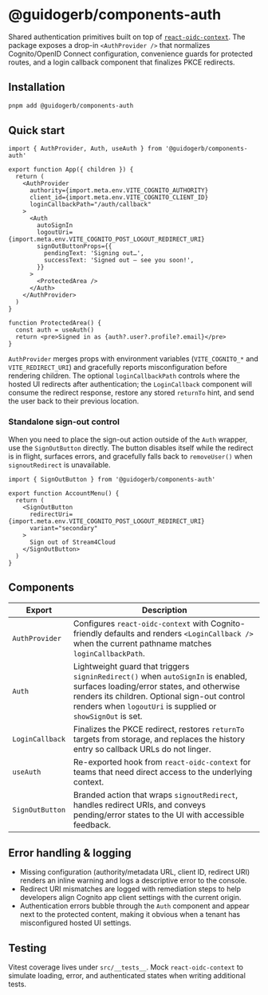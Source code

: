 # @guidogerb/components-auth

Shared authentication primitives built on top of [`react-oidc-context`](https://github.com/authts/react-oidc-context).
The package exposes a drop-in `<AuthProvider />` that normalizes Cognito/OpenID Connect configuration,
convenience guards for protected routes, and a login callback component that finalizes PKCE redirects.

## Installation

```bash
pnpm add @guidogerb/components-auth
```

## Quick start

```tsx
import { AuthProvider, Auth, useAuth } from '@guidogerb/components-auth'

export function App({ children }) {
  return (
    <AuthProvider
      authority={import.meta.env.VITE_COGNITO_AUTHORITY}
      client_id={import.meta.env.VITE_COGNITO_CLIENT_ID}
      loginCallbackPath="/auth/callback"
    >
      <Auth
        autoSignIn
        logoutUri={import.meta.env.VITE_COGNITO_POST_LOGOUT_REDIRECT_URI}
        signOutButtonProps={{
          pendingText: 'Signing out…',
          successText: 'Signed out — see you soon!',
        }}
      >
        <ProtectedArea />
      </Auth>
    </AuthProvider>
  )
}

function ProtectedArea() {
  const auth = useAuth()
  return <pre>Signed in as {auth?.user?.profile?.email}</pre>
}
```

`AuthProvider` merges props with environment variables (`VITE_COGNITO_*` and `VITE_REDIRECT_URI`) and
gracefully reports misconfiguration before rendering children. The optional `loginCallbackPath`
controls where the hosted UI redirects after authentication; the `LoginCallback` component will
consume the redirect response, restore any stored `returnTo` hint, and send the user back to their
previous location.

### Standalone sign-out control

When you need to place the sign-out action outside of the `Auth` wrapper, use the
`SignOutButton` directly. The button disables itself while the redirect is in
flight, surfaces errors, and gracefully falls back to `removeUser()` when
`signoutRedirect` is unavailable.

```tsx
import { SignOutButton } from '@guidogerb/components-auth'

export function AccountMenu() {
  return (
    <SignOutButton
      redirectUri={import.meta.env.VITE_COGNITO_POST_LOGOUT_REDIRECT_URI}
      variant="secondary"
    >
      Sign out of Stream4Cloud
    </SignOutButton>
  )
}
```

## Components

| Export          | Description |
| --------------- | ----------- |
| `AuthProvider`  | Configures `react-oidc-context` with Cognito-friendly defaults and renders `<LoginCallback />` when the current pathname matches `loginCallbackPath`. |
| `Auth`          | Lightweight guard that triggers `signinRedirect()` when `autoSignIn` is enabled, surfaces loading/error states, and otherwise renders its children. Optional sign-out control renders when `logoutUri` is supplied or `showSignOut` is set. |
| `LoginCallback` | Finalizes the PKCE redirect, restores `returnTo` targets from storage, and replaces the history entry so callback URLs do not linger. |
| `useAuth`       | Re-exported hook from `react-oidc-context` for teams that need direct access to the underlying context. |
| `SignOutButton` | Branded action that wraps `signoutRedirect`, handles redirect URIs, and conveys pending/error states to the UI with accessible feedback. |


## Error handling & logging

- Missing configuration (authority/metadata URL, client ID, redirect URI) renders an inline warning and logs a descriptive error to the console.
- Redirect URI mismatches are logged with remediation steps to help developers align Cognito app client settings with the current origin.
- Authentication errors bubble through the `Auth` component and appear next to the protected content, making it obvious when a tenant has misconfigured hosted UI settings.

## Testing

Vitest coverage lives under `src/__tests__`. Mock `react-oidc-context` to simulate loading, error,
and authenticated states when writing additional tests.
